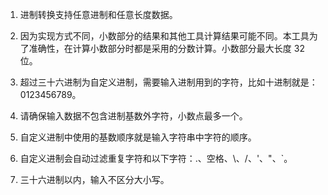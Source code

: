 1. 进制转换支持任意进制和任意长度数据。

2. 因为实现方式不同，小数部分的结果和其他工具计算结果可能不同。本工具为了准确性，在计算小数部分时都是采用的分数计算。小数部分最大长度 32 位。

3. 超过三十六进制为自定义进制，需要输入进制用到的字符，比如十进制就是：0123456789。

4. 请确保输入数据不包含进制基数外字符，小数点最多一个。

5. 自定义进制中使用的基数顺序就是输入字符串中字符的顺序。

6. 自定义进制会自动过滤重复字符和以下字符：.、空格、\、/、'、"、`。

7. 三十六进制以内，输入不区分大小写。
